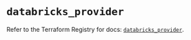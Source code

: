 # `databricks_provider`

Refer to the Terraform Registry for docs: [`databricks_provider`](https://registry.terraform.io/providers/databricks/databricks/1.69.0/docs/resources/provider).
